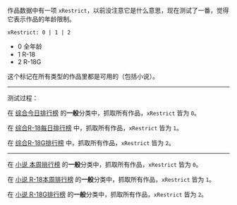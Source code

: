 作品数据中有一项 `xRestrict`，以前没注意它是什么意思，现在测试了一番，觉得它表示作品的年龄限制。

`
xRestrict: 0 | 1 | 2
`

- 0 全年龄
- 1 R-18
- 2 R-18G

这个标记在所有类型的作品里都是可用的（包括小说）。

-----------

测试过程：

在 [综合今日排行榜](https://www.pixiv.net/ranking.php?mode=daily) 的**一般**分类中，抓取所有作品，`xRestrict` 皆为 `0`。

在 [综合R-18每日排行榜](https://www.pixiv.net/ranking.php?mode=daily_r18) 中，抓取所有作品，`xRestrict` 皆为 `1`。

在 [综合R-18G排行榜](https://www.pixiv.net/ranking.php?mode=r18g) 中，抓取所有作品，`xRestrict` 皆为 `2`。

-----------

在 [小说 本周排行榜](https://www.pixiv.net/novel/ranking.php?mode=weekly) 的**一般**分类中，抓取所有作品，`xRestrict` 皆为 `0`。

在 [小说 R-18本周排行榜](https://www.pixiv.net/novel/ranking.php?mode=weekly_r18) 的**一般**分类中，抓取所有作品，`xRestrict` 皆为 `1`。

在 [小说 R-18G排行榜](https://www.pixiv.net/novel/ranking.php?mode=r18g) 的**一般**分类中，抓取所有作品，`xRestrict` 皆为 `2`。
